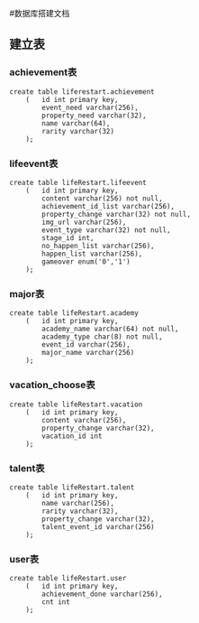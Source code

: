 #数据库搭建文档

## 建立表 ##
### achievement表 ###
    create table liferestart.achievement
    	(	id int primary key,
			event_need varchar(256),
    	 	property_need varchar(32),
    		name varchar(64),
    	 	rarity varchar(32)
    	);
### lifeevent表 ###
	create table lifeRestart.lifeevent
		(	id int primary key,
			content varchar(256) not null,
			achievement_id_list varchar(256),
			property_change varchar(32) not null,
			img_url varchar(256),
			event_type varchar(32) not null,
			stage_id int,
			no_happen_list varchar(256),
			happen_list varchar(256),
			gameover enum('0','1')
		);
### major表 ###
	create table lifeRestart.academy
		(	id int primary key,
			academy_name varchar(64) not null,
			academy_type char(8) not null,
			event_id varchar(256),
			major_name varchar(256)
		);
### vacation_choose表 ###
	create table lifeRestart.vacation
		(	id int primary key,
			content varchar(256),
			property_change varchar(32),
			vacation_id int 
		);
### talent表 ###
	create table lifeRestart.talent
		(	id int primary key,
			name varchar(256),
			rarity varchar(32),
			property_change varchar(32),
			talent_event_id varchar(256)	
		);
### user表 ###
	create table lifeRestart.user
		(	id int primary key,
			achievement_done varchar(256),	
			cnt int
		);
